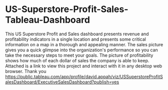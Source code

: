 # US-Superstore-Profit-Sales-Tableau-Dashboard
This US Superstore Profit and Sales dashboard presents revenue and profitability indicators in a single location and presents some critical information on a map in a thorough and appealing manner. The sales picture gives you a quick glimpse into the organization's performance so you can take the necessary steps to meet your goals. The picture of profitability shows how much of each dollar of sales the company is able to keep.  
Attached is a link to view this project and interact with it in any desktop web browser. Thank you
 https://public.tableau.com/app/profile/david.appah/viz/USSuperstoreProfitSalesDashboard/ExecutiveSalesDashboard?publish=yes 
